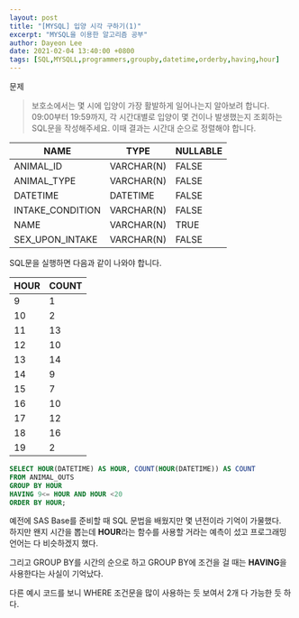 ```yaml
---
layout: post
title: "[MYSQL] 입양 시각 구하기(1)"
excerpt: "MYSQL을 이용한 알고리즘 공부"
author: Dayeon Lee
date: 2021-02-04 13:40:00 +0800
tags: [SQL,MYSQLL,programmers,groupby,datetime,orderby,having,hour]
---
```


문제

> 보호소에서는 몇 시에 입양이 가장 활발하게 일어나는지 알아보려 합니다. 09:00부터 19:59까지, 각 시간대별로 입양이 몇 건이나 발생했는지 조회하는 SQL문을 작성해주세요. 이때 결과는 시간대 순으로 정렬해야 합니다.

|**NAME**|	**TYPE**|	**NULLABLE**|
|--|--|--|
|ANIMAL_ID	|VARCHAR(N)|	FALSE|
|ANIMAL_TYPE|	VARCHAR(N)	|FALSE|
|DATETIME	|DATETIME	|FALSE|
|INTAKE_CONDITION|	VARCHAR(N)	|FALSE|
|NAME	|VARCHAR(N)	|TRUE|
|SEX_UPON_INTAKE|	VARCHAR(N)	|FALSE|

SQL문을 실행하면 다음과 같이 나와야 합니다.

|**HOUR**	|**COUNT**|
|--|--|
|9	|1|
|10	|2|
|11	|13|
|12	|10|
|13	|14|
|14	|9|
|15	|7|
|16	|10|
|17	|12|
|18	|16|
|19	|2|


```SQL
SELECT HOUR(DATETIME) AS HOUR, COUNT(HOUR(DATETIME)) AS COUNT 
FROM ANIMAL_OUTS 
GROUP BY HOUR 
HAVING 9<= HOUR AND HOUR <20
ORDER BY HOUR;
```

예전에 SAS Base를 준비할 때 SQL 문법을 배웠지만 몇 년전이라 기억이 가물했다.   
하지만 왠지 시간을 뽑는데 **HOUR**라는 함수를 사용할 거라는 예측이 섰고 프로그래밍 언어는 다 비슷하겠지 했다.   

그리고 GROUP BY를 시간의 순으로 하고 GROUP BY에 조건을 걸 때는 **HAVING**을 사용한다는 사실이 기억났다.   

다른 예시 코드를 보니 WHERE 조건문을 많이 사용하는 듯 보여서 2개 다 가능한 듯 하다.   


